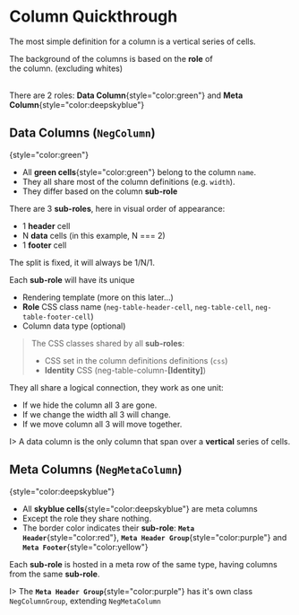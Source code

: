 # Column Quickthrough

The most simple definition for a column is a vertical series of cells.

<div fxLayoutAlign="start stretch">
  <div fxFlex="0 1 332px" class="col-quickthrough-table1">
    <neg-table showFooter [columns]="columns" vScrollNone
              [dataSource]="[ { id: 1, name: 'John', age: 25 }, { id: 2, name: 'Tom', age: 44 } ]"></neg-table>
  </div>
  <div fxLayoutAlign="center center">
    <div class="text-subtitle" style="width: 75%">
      The background of the columns is based on the <b>role</b> of the column. (excluding whites)
    </div>
  </div>
</div>
<br>

There are 2 roles: **Data Column**{style="color:green"} and **Meta Column**{style="color:deepskyblue"}

## Data Columns (`NegColumn`)
{style="color:green"}

- All **green cells**{style="color:green"} belong to the column `name`.
- They all share most of the column definitions (e.g. `width`).
- They differ based on the column **sub-role**

There are 3 **sub-roles**, here in visual order of appearance:

- 1 **header** cell
- N **data** cells (in this example, N === 2)
- 1 **footer** cell

The split is fixed, it will always be 1/N/1.

Each **sub-role** will have its unique

- Rendering template (more on this later...)
- **Role** CSS class name (`neg-table-header-cell`, `neg-table-cell`, `neg-table-footer-cell`)
- Column data type (optional)

> The CSS classes shared by all **sub-roles**:
>
> - CSS set in the column definitions definitions (`css`) 
> - **Identity** CSS (neg-table-column-**[Identity]**)

They all share a logical connection, they work as one unit:

- If we hide the column all 3 are gone.
- If we change the width all 3 will change.
- If we move column all 3 will move together.

I> A data column is the only column that span over a **vertical** series of cells.

## Meta Columns (`NegMetaColumn`)
{style="color:deepskyblue"}

- All **skyblue cells**{style="color:deepskyblue"} are meta columns
- Except the role they share nothing.
- The border color indicates their **sub-role**: **`Meta Header`**{style="color:red"}, **`Meta Header Group`**{style="color:purple"} and **`Meta Footer`**{style="color:yellow"}

Each **sub-role** is hosted in a meta row of the same type, having columns from the same **sub-role**.

I> The **`Meta Header Group`**{style="color:purple"} has it's own class `NegColumnGroup`, extending `NegMetaColumn`
